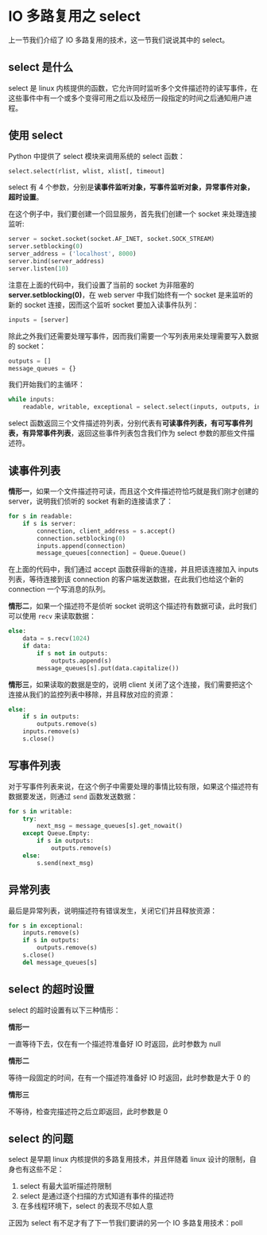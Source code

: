 # IO 多路复用之 select

上一节我们介绍了 IO 多路复用的技术，这一节我们说说其中的 select。

## select 是什么

select 是 linux 内核提供的函数，它允许同时监听多个文件描述符的读写事件，在这些事件中有一个或多个变得可用之后以及经历一段指定的时间之后通知用户进程。

## 使用 select

Python 中提供了 select 模块来调用系统的 select 函数：
```python
select.select(rlist, wlist, xlist[, timeout]
```
select 有 4 个参数，分别是**读事件监听对象，写事件监听对象，异常事件对象，超时设置**。

在这个例子中，我们要创建一个回显服务，首先我们创建一个 socket 来处理连接监听:
```python
server = socket.socket(socket.AF_INET, socket.SOCK_STREAM)
server.setblocking(0)
server_address = ('localhost', 8000)
server.bind(server_address)
server.listen(10)
```
注意在上面的代码中，我们设置了当前的 socket 为非阻塞的 **server.setblocking(0)**，在 web server 中我们始终有一个 socket 是来监听的新的 socket 连接，因而这个监听 socket 要加入读事件队列：
```python
inputs = [server]
```

除此之外我们还需要处理写事件，因而我们需要一个写列表用来处理需要写入数据的 socket：
```python
outputs = []
message_queues = {}
```
我们开始我们的主循环：
```python
while inputs:
    readable, writable, exceptional = select.select(inputs, outputs, inputs)
```
select 函数返回三个文件描述符列表，分别代表有**可读事件列表，有可写事件列表，有异常事件列表**，返回这些事件列表包含我们作为 select 参数的那些文件描述符。

## 读事件列表

**情形一**，如果一个文件描述符可读，而且这个文件描述符恰巧就是我们刚才创建的 server，说明我们侦听的 socket 有新的连接请求了：
```python
for s in readable:
    if s is server:
        connection, client_address = s.accept()
        connection.setblocking(0)
        inputs.append(connection)
        message_queues[connection] = Queue.Queue()
```
在上面的代码中，我们通过 accept 函数获得新的连接，并且把该连接加入 inputs 列表，等待连接到该 connection 的客户端发送数据，在此我们也给这个新的 connection 一个写消息的队列。

**情形二**，如果一个描述符不是侦听 socket 说明这个描述符有数据可读，此时我们可以使用 `recv` 来读取数据：
```python
else:
    data = s.recv(1024)
    if data:
        if s not in outputs:
            outputs.append(s)
        message_queues[s].put(data.capitalize())
```

**情形三**，如果读取的数据是空的，说明 client 关闭了这个连接，我们需要把这个连接从我们的监控列表中移除，并且释放对应的资源：
```python
else:
    if s in outputs:
        outputs.remove(s)
    inputs.remove(s)
    s.close()
```

## 写事件列表

对于写事件列表来说，在这个例子中需要处理的事情比较有限，如果这个描述符有数据要发送，则通过 `send` 函数发送数据：
```python
for s in writable:
    try:
        next_msg = message_queues[s].get_nowait()
    except Queue.Empty:
        if s in outputs:
            outputs.remove(s)
    else:
        s.send(next_msg)
```

## 异常列表

最后是异常列表，说明描述符有错误发生，关闭它们并且释放资源：
```python
for s in exceptional:
    inputs.remove(s)
    if s in outputs:
        outputs.remove(s)
    s.close()
    del message_queues[s]
```

## select 的超时设置

select 的超时设置有以下三种情形：

**情形一**

一直等待下去，仅在有一个描述符准备好 IO 时返回，此时参数为 null

**情形二**

等待一段固定的时间，在有一个描述符准备好 IO 时返回，此时参数是大于 0 的

**情形三**

不等待，检查完描述符之后立即返回，此时参数是 0 

## select 的问题

select 是早期 linux 内核提供的多路复用技术，并且伴随着 linux 设计的限制，自身也有这些不足：
1. select 有最大监听描述符限制
2. select 是通过逐个扫描的方式知道有事件的描述符
3. 在多线程环境下，select 的表现不尽如人意

正因为 select 有不足才有了下一节我们要讲的另一个 IO 多路复用技术：poll




